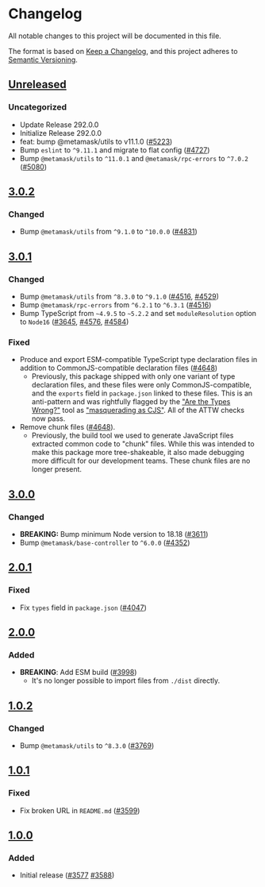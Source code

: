 # Changelog

All notable changes to this project will be documented in this file.

The format is based on [Keep a Changelog](https://keepachangelog.com/en/1.0.0/),
and this project adheres to [Semantic Versioning](https://semver.org/spec/v2.0.0.html).

## [Unreleased]

### Uncategorized

- Update Release 292.0.0
- Initialize Release 292.0.0
- feat: bump @metamask/utils to v11.1.0 ([#5223](https://github.com/MetaMask/core/pull/5223))
- Bump `eslint` to `^9.11.1` and migrate to flat config ([#4727](https://github.com/MetaMask/core/pull/4727))
- Bump `@metamask/utils` to `^11.0.1` and `@metamask/rpc-errors` to `^7.0.2` ([#5080](https://github.com/MetaMask/core/pull/5080))

## [3.0.2]

### Changed

- Bump `@metamask/utils` from `^9.1.0` to `^10.0.0` ([#4831](https://github.com/MetaMask/core/pull/4831))

## [3.0.1]

### Changed

- Bump `@metamask/utils` from `^8.3.0` to `^9.1.0` ([#4516](https://github.com/MetaMask/core/pull/4516), [#4529](https://github.com/MetaMask/core/pull/4529))
- Bump `@metamask/rpc-errors` from `^6.2.1` to `^6.3.1` ([#4516](https://github.com/MetaMask/core/pull/4516))
- Bump TypeScript from `~4.9.5` to `~5.2.2` and set `moduleResolution` option to `Node16` ([#3645](https://github.com/MetaMask/core/pull/3645), [#4576](https://github.com/MetaMask/core/pull/4576), [#4584](https://github.com/MetaMask/core/pull/4584))

### Fixed

- Produce and export ESM-compatible TypeScript type declaration files in addition to CommonJS-compatible declaration files ([#4648](https://github.com/MetaMask/core/pull/4648))
  - Previously, this package shipped with only one variant of type declaration
    files, and these files were only CommonJS-compatible, and the `exports`
    field in `package.json` linked to these files. This is an anti-pattern and
    was rightfully flagged by the
    ["Are the Types Wrong?"](https://arethetypeswrong.github.io/) tool as
    ["masquerading as CJS"](https://github.com/arethetypeswrong/arethetypeswrong.github.io/blob/main/docs/problems/FalseCJS.md).
    All of the ATTW checks now pass.
- Remove chunk files ([#4648](https://github.com/MetaMask/core/pull/4648)).
  - Previously, the build tool we used to generate JavaScript files extracted
    common code to "chunk" files. While this was intended to make this package
    more tree-shakeable, it also made debugging more difficult for our
    development teams. These chunk files are no longer present.

## [3.0.0]

### Changed

- **BREAKING:** Bump minimum Node version to 18.18 ([#3611](https://github.com/MetaMask/core/pull/3611))
- Bump `@metamask/base-controller` to `^6.0.0` ([#4352](https://github.com/MetaMask/core/pull/4352))

## [2.0.1]

### Fixed

- Fix `types` field in `package.json` ([#4047](https://github.com/MetaMask/core/pull/4047))

## [2.0.0]

### Added

- **BREAKING**: Add ESM build ([#3998](https://github.com/MetaMask/core/pull/3998))
  - It's no longer possible to import files from `./dist` directly.

## [1.0.2]

### Changed

- Bump `@metamask/utils` to `^8.3.0` ([#3769](https://github.com/MetaMask/core/pull/3769))

## [1.0.1]

### Fixed

- Fix broken URL in `README.md` ([#3599](https://github.com/MetaMask/core/pull/3599))

## [1.0.0]

### Added

- Initial release ([#3577](https://github.com/MetaMask/core/pull/3577) [#3588](https://github.com/MetaMask/core/pull/3588))

[Unreleased]: https://github.com/MetaMask/core/compare/@metamask/build-utils@3.0.2...HEAD
[3.0.2]: https://github.com/MetaMask/core/compare/@metamask/build-utils@3.0.1...@metamask/build-utils@3.0.2
[3.0.1]: https://github.com/MetaMask/core/compare/@metamask/build-utils@3.0.0...@metamask/build-utils@3.0.1
[3.0.0]: https://github.com/MetaMask/core/compare/@metamask/build-utils@2.0.1...@metamask/build-utils@3.0.0
[2.0.1]: https://github.com/MetaMask/core/compare/@metamask/build-utils@2.0.0...@metamask/build-utils@2.0.1
[2.0.0]: https://github.com/MetaMask/core/compare/@metamask/build-utils@1.0.2...@metamask/build-utils@2.0.0
[1.0.2]: https://github.com/MetaMask/core/compare/@metamask/build-utils@1.0.1...@metamask/build-utils@1.0.2
[1.0.1]: https://github.com/MetaMask/core/compare/@metamask/build-utils@1.0.0...@metamask/build-utils@1.0.1
[1.0.0]: https://github.com/MetaMask/core/releases/tag/@metamask/build-utils@1.0.0
